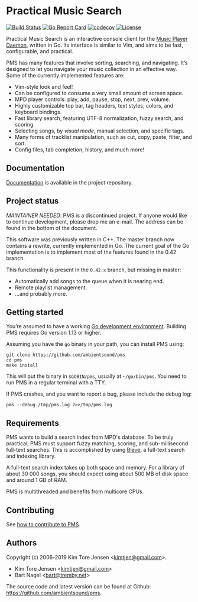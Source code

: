 # Practical Music Search

[![Build Status](https://github.com/ambientsound/pms/actions/workflows/build.yml/badge.svg)](https://github.com/ambientsound/pms/actions/workflows/build.yml)
[![Go Report Card](https://goreportcard.com/badge/github.com/ambientsound/pms)](https://goreportcard.com/report/github.com/ambientsound/pms)
[![codecov](https://codecov.io/gh/ambientsound/pms/branch/master/graph/badge.svg)](https://codecov.io/gh/ambientsound/pms/branch/master)
[![License](https://img.shields.io/github/license/ambientsound/pms.svg)](LICENSE)

Practical Music Search is an interactive console client for the [Music Player Daemon](https://www.musicpd.org/), written in Go. Its interface is similar to Vim, and aims to be fast, configurable, and practical.

PMS has many features that involve sorting, searching, and navigating. It’s designed to let you navigate your music collection in an effective way. Some of the currently implemented features are:

* Vim-style look and feel!
* Can be configured to consume a very small amount of screen space.
* MPD player controls: play, add, pause, stop, next, prev, volume.
* Highly customizable top bar, tag headers, text styles, colors, and keyboard bindings.
* Fast library search, featuring UTF-8 normalization, fuzzy search, and scoring.
* Selecting songs, by _visual mode_, manual selection, and specific tags.
* Many forms of tracklist manipulation, such as cut, copy, paste, filter, and sort.
* Config files, tab completion, history, and much more!


## Documentation

[Documentation](doc/README.md) is available in the project repository.


## Project status

*MAINTAINER NEEDED*: PMS is a discontinued project. If anyone would like to
continue development, please drop me an e-mail. The address can be found in the
bottom of the document.

This software was previously written in C++. The master branch now contains a rewrite, currently implemented in Go.
The current goal of the Go implementation is to implement most of the features found in the 0.42 branch.

This functionality is present in the `0.42.x` branch, but missing in master:

* Automatically add songs to the queue when it is nearing end.
* Remote playlist management.
* ...and probably more.


## Getting started

You’re assumed to have a working [Go development environment](https://golang.org/doc/install). Building PMS requires Go version 1.13 or higher.

Assuming you have the `go` binary in your path, you can install PMS using:

```
git clone https://github.com/ambientsound/pms
cd pms
make install
```

This will put the binary in `$GOBIN/pms`, usually at `~/go/bin/pms`.
You need to run PMS in a regular terminal with a TTY.

If PMS crashes, and you want to report a bug, please include the debug log:

```
pms --debug /tmp/pms.log 2>>/tmp/pms.log
```


## Requirements

PMS wants to build a search index from MPD's database. To be truly practical, PMS must support fuzzy matching, scoring, and sub-millisecond full-text searches. This is accomplished by using [Bleve](https://github.com/blevesearch/bleve), a full-text search and indexing library.

A full-text search index takes up both space and memory. For a library of about 30 000 songs, you should expect using about 500 MB of disk space and around 1 GB of RAM.

PMS is multithreaded and benefits from multicore CPUs.


## Contributing

See [how to contribute to PMS](CONTRIBUTING.md).


## Authors

Copyright (c) 2006-2019 Kim Tore Jensen <<kimtjen@gmail.com>>.

* Kim Tore Jensen <<kimtjen@gmail.com>>
* Bart Nagel <<bart@tremby.net>>

The source code and latest version can be found at Github:
<https://github.com/ambientsound/pms>.
